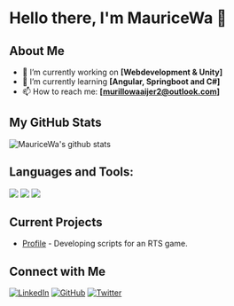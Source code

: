 # Hello there, I'm MauriceWa 👋

## About Me
- 🔭 I’m currently working on **[Webdevelopment & Unity]**
- 🌱 I’m currently learning **[Angular, Springboot and C#]**
- 📫 How to reach me: **[murillowaaijer2@outlook.com]**

## My GitHub Stats
![MauriceWa's github stats](https://github-readme-stats.vercel.app/api?username=MauriceWa&show_icons=true&theme=radical)

## Languages and Tools:
[![](https://img.shields.io/badge/OS-Linux-blue?style=flat-square&logo=linux)](#)
[![](https://img.shields.io/badge/Code-Python-blue?style=flat-square&logo=python)](#)
[![](https://img.shields.io/badge/Code-JavaScript-blue?style=flat-square&logo=javascript)](#)


## Current Projects
- [Profile]([repository-link](https://github.com/MauriceWa/Profile)) - Developing scripts for an RTS game.

## Connect with Me
[![LinkedIn][3.2]][3]
[![GitHub][6.2]][6]
[![Twitter][1.2]][1]

<!-- Icons -->

[1.2]: http://i.imgur.com/wWzX9uB.png (twitter icon without padding)
[3.2]: https://raw.githubusercontent.com/MartinHeinz/MartinHeinz/master/linkedin-3-16.png (LinkedIn icon without padding)
[6.2]: http://i.imgur.com/9I6NRUm.png (github icon without padding)

<!-- Links to social media accounts -->

[1]: http://www.twitter.com/
[3]: http://www.linkedin.com/in/
[6]: http://www.github.com/

